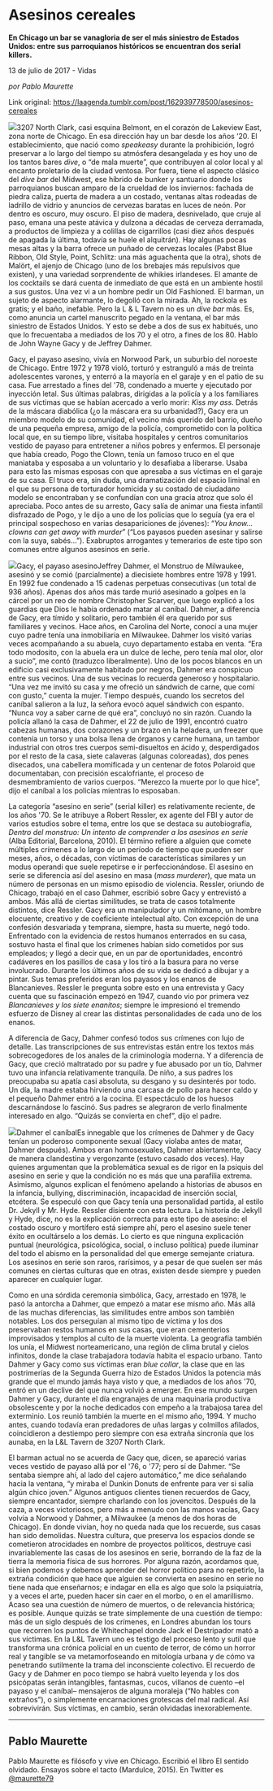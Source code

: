 # Asesinos cereales

**En Chicago un bar se vanagloria de ser el más siniestro de Estados Unidos: entre sus parroquianos históricos se encuentran dos serial killers.**

13 de julio de 2017 - Vidas

_por Pablo Maurette_

Link original: https://laagenda.tumblr.com/post/162939778500/asesinos-cereales

![](https://64.media.tumblr.com/c7c480e12309610eb21bcadf03e881c7/tumblr_inline_pk0l6fNEAZ1t6q87u_500.jpg)3207 North Clark, casi esquina Belmont, en el corazón de Lakeview East, zona norte de Chicago. En esa dirección hay un bar desde los años ‘20. El establecimiento, que nació como *speakeasy* durante la prohibición, logró preservar a lo largo del tiempo su atmósfera desangelada y es hoy uno de los tantos bares *dive*, o “de mala muerte”, que contribuyen al color local y al encanto proletario de la ciudad ventosa. Por fuera, tiene el aspecto clásico del *dive bar* del Midwest, ese híbrido de bunker y santuario donde los parroquianos buscan amparo de la crueldad de los inviernos: fachada de piedra caliza, puerta de madera a un costado, ventanas altas rodeadas de ladrillo de vidrio y anuncios de cervezas baratas en luces de neón. Por dentro es oscuro, muy oscuro. El piso de madera, desnivelado, que cruje al paso, emana una peste atávica y dulzona a décadas de cerveza derramada, a productos de limpieza y a colillas de cigarrillos (casi diez años después de apagada la última, todavía se huele el alquitrán). Hay algunas pocas mesas altas y la barra ofrece un puñado de cervezas locales (Pabst Blue Ribbon, Old Style, Point, Schlitz: una más aguachenta que la otra), shots de Malört, el ajenjo de Chicago (uno de los brebajes más repulsivos que existen), y una variedad sorprendente de whikies irlandeses. El amante de los cocktails se dará cuenta de inmediato de que está en un ambiente hostil a sus gustos. Una vez vi a un hombre pedir un Old Fashioned. El barman, un sujeto de aspecto alarmante, lo degolló con la mirada. Ah, la rockola es gratis; y el baño, inefable. Pero la L & L Tavern no es un *dive bar* más. Es, como anuncia un cartel manuscrito pegado en la ventana, el bar más siniestro de Estados Unidos. Y esto se debe a dos de sus ex habitués, uno que lo frecuentaba a mediados de los 70 y el otro, a fines de los 80. Hablo de John Wayne Gacy y de Jeffrey Dahmer. 


Gacy, el payaso asesino, vivía en Norwood Park, un suburbio del noroeste de Chicago. Entre 1972 y 1978 violó, torturó y estranguló a más de treinta adolescentes varones, y enterró a la mayoría en el garaje y en el patio de su casa. Fue arrestado a fines del '78, condenado a muerte y ejecutado por inyección letal. Sus últimas palabras, dirigidas a la policía y a los familiares de sus víctimas que se habían acercado a verlo morir: *Kiss my ass*. Detrás de la máscara diabólica (¿o la máscara era su urbanidad?), Gacy era un miembro modelo de su comunidad, el vecino más querido del barrio, dueño de una pequeña empresa, amigo de la policía, comprometido con la política local que, en su tiempo libre, visitaba hospitales y centros comunitarios vestido de payaso para entretener a niños pobres y enfermos. El personaje que había creado, Pogo the Clown, tenía un famoso truco en el que maniataba y esposaba a un voluntario y lo desafiaba a liberarse. Usaba para esto las mismas esposas con que apresaba a sus víctimas en el garaje de su casa. El truco era, sin duda, una dramatización del espacio liminal en el que su persona de torturador homicida y su costado de ciudadano modelo se encontraban y se confundían con una gracia atroz que solo él apreciaba. Poco antes de su arresto, Gacy salía de animar una fiesta infantil disfrazado de Pogo, y le dijo a uno de los policías que lo seguía (ya era el principal sospechoso en varias desapariciones de jóvenes): “*You know… clowns can get away with murder*” (“Los payasos pueden asesinar y salirse con la suya, sabés…”). Exabruptos arrogantes y temerarios de este tipo son comunes entre algunos asesinos en serie.


![](https://64.media.tumblr.com/73a2fe4344b58b74a899f3288763c235/tumblr_inline_pk0l6gnnLu1t6q87u_500.jpg)Gacy, el payaso asesinoJeffrey Dahmer, el Monstruo de Milwaukee, asesinó y se comió (parcialmente) a diecisiete hombres entre 1978 y 1991. En 1992 fue condenado a 15 cadenas perpetuas consecutivas (un total de 936 años). Apenas dos años más tarde murió asesinado a golpes en la cárcel por un reo de nombre Christopher Scarver, que luego explicó a los guardias que Dios le había ordenado matar al caníbal. Dahmer, a diferencia de Gacy, era tímido y solitario, pero también él era querido por sus familiares y vecinos. Hace años, en Carolina del Norte, conocí a una mujer cuyo padre tenía una inmobiliaria en Milwaukee. Dahmer los visitó varias veces acompañando a su abuela, cuyo departamento estaba en venta. “Era todo modosito, con la abuela era un dulce de leche, pero tenía mal olor, olor a sucio”, me contó (traduzco liberalmente). Uno de los pocos blancos en un edificio casi exclusivamente habitado por negros, Dahmer era conspicuo entre sus vecinos. Una de sus vecinas lo recuerda generoso y hospitalario. “Una vez me invitó su casa y me ofreció un sándwich de carne, que comí con gusto,” cuenta la mujer. Tiempo después, cuando los secretos del caníbal salieron a la luz, la señora evocó aquel sándwich con espanto. “Nunca voy a saber carne de qué era”, concluyó no sin razón. Cuando la policía allanó la casa de Dahmer, el 22 de julio de 1991, encontró cuatro cabezas humanas, dos corazones y un brazo en la heladera, un freezer que contenía un torso y una bolsa llena de órganos y carne humana, un tambor industrial con otros tres cuerpos semi-disueltos en ácido y, desperdigados por el resto de la casa, siete calaveras (algunas coloreadas), dos penes disecados, una cabellera momificada y un centenar de fotos Polaroid que documentaban, con precisión escalofriante, el proceso de desmembramiento de varios cuerpos. “Merezco la muerte por lo que hice”, dijo el caníbal a los policías mientras lo esposaban.


La categoría “asesino en serie” (serial killer) es relativamente reciente, de los años '70. Se le atribuye a Robert Ressler, ex agente del FBI y autor de varios estudios sobre el tema, entre los que se destaca su autobiografía, *Dentro del monstruo: Un intento de comprender a los asesinos en serie* (Alba Editorial, Barcelona, 2010). El término refiere a alguien que comete múltiples crímenes a lo largo de un período de tiempo que pueden ser meses, años, o décadas, con víctimas de características similares y un modus operandi que suele repetirse e ir perfeccionándose. El asesino en serie se diferencia así del asesino en masa (*mass murderer*), que mata un número de personas en un mismo episodio de violencia. Ressler, oriundo de Chicago, trabajó en el caso Dahmer, escribió sobre Gacy y entrevistó a ambos. Más allá de ciertas similitudes, se trata de casos totalmente distintos, dice Ressler. Gacy era un manipulador y un mitómano, un hombre elocuente, creativo y de coeficiente intelectual alto. Con excepción de una confesión desvariada y temprana, siempre, hasta su muerte, negó todo. Enfrentado con la evidencia de restos humanos enterrados en su casa, sostuvo hasta el final que los crímenes habían sido cometidos por sus empleados; y llegó a decir que, en un par de oportunidades, encontró cadáveres en los pasillos de casa y los tiró a la basura para no verse involucrado. Durante los últimos años de su vida se dedicó a dibujar y a pintar. Sus temas preferidos eran los payasos y los enanos de Blancanieves. Ressler le pregunta sobre esto en una entrevista y Gacy cuenta que su fascinación empezó en 1947, cuando vio por primera vez *Blancanieves y los siete enanitos*; siempre le impresionó el tremendo esfuerzo de Disney al crear las distintas personalidades de cada uno de los enanos.


A diferencia de Gacy, Dahmer confesó todos sus crímenes con lujo de detalle. Las transcripciones de sus entrevistas están entre los textos más sobrecogedores de los anales de la criminología moderna. Y a diferencia de Gacy, que creció maltratado por su padre y fue abusado por un tío, Dahmer tuvo una infancia relativamente tranquila. De niño, a sus padres los preocupaba su apatía casi absoluta, su desgano y su desinterés por todo. Un día, la madre estaba hirviendo una carcasa de pollo para hacer caldo y el pequeño Dahmer entró a la cocina. El espectáculo de los huesos descarnándose lo fascinó. Sus padres se alegraron de verlo finalmente interesado en algo. “Quizás se convierta en chef”, dijo el padre. 


![](https://64.media.tumblr.com/41ac54842ff38d4a1d6dc18e4b734b18/tumblr_inline_pk0l6gjKtJ1t6q87u_500.jpg)Dahmer el caníbalEs innegable que los crímenes de Dahmer y de Gacy tenían un poderoso componente sexual (Gacy violaba antes de matar, Dahmer después). Ambos eran homosexuales, Dahmer abiertamente, Gacy de manera clandestina y vergonzante (estuvo casado dos veces). Hay quienes argumentan que la problemática sexual es de rigor en la psiquis del asesino en serie y que la condición no es más que una parafilia extrema. Asimismo, algunos explican el fenómeno apelando a historias de abusos en la infancia, bullying, discriminación, incapacidad de inserción social, etcétera. Se especuló con que Gacy tenía una personalidad partida, al estilo Dr. Jekyll y Mr. Hyde. Ressler disiente con esta lectura. La historia de Jekyll y Hyde, dice, no es la explicación correcta para este tipo de asesino: el costado oscuro y mortífero está siempre ahí, pero el asesino suele tener éxito en ocultárselo a los demás. Lo cierto es que ninguna explicación puntual (neurológica, psicológica, social, o incluso política) puede iluminar del todo el abismo en la personalidad del que emerge semejante criatura. Los asesinos en serie son raros, rarísimos, y a pesar de que suelen ser más comunes en ciertas culturas que en otras, existen desde siempre y pueden aparecer en cualquier lugar. 


Como en una sórdida ceremonia simbólica, Gacy, arrestado en 1978, le pasó la antorcha a Dahmer, que empezó a matar ese mismo año. Más allá de las muchas diferencias, las similitudes entre ambos son también notables. Los dos perseguían al mismo tipo de víctima y los dos preservaban restos humanos en sus casas, que eran cementerios improvisados y templos al culto de la muerte violenta. La geografía también los unía, el Midwest norteamericano, una región de clima brutal y cielos infinitos, donde la clase trabajadora todavía habita el espacio urbano. Tanto Dahmer y Gacy como sus víctimas eran *blue collar*, la clase que en las postrimerías de la Segunda Guerra hizo de Estados Unidos la potencia más grande que el mundo jamás haya visto y que, a mediados de los años '70, entró en un declive del que nunca volvió a emerger. En ese mundo surgen Dahmer y Gacy, durante el día engranajes de una maquinaria productiva obsolescente y por la noche dedicados con empeño a la trabajosa tarea del exterminio. Los reunió también la muerte en el mismo año, 1994. Y mucho antes, cuando todavía eran predadores de uñas largas y colmillos afilados, coincidieron a destiempo pero siempre con esa extraña sincronía que los aunaba, en la L&L Tavern de 3207 North Clark. 


El barman actual no se acuerda de Gacy que, dicen, se apareció varias veces vestido de payaso allá por el '76, o '77; pero sí de Dahmer. “Se sentaba siempre ahí, al lado del cajero automático,” me dice señalando hacia la ventana, “y miraba el Dunkin Donuts de enfrente para ver si salía algún chico joven.” Algunos antiguos clientes tienen recuerdos de Gacy, siempre encantador, siempre charlando con los jovencitos. Después de la caza, a veces victoriosos, pero más a menudo con las manos vacías, Gacy volvía a Norwood y Dahmer, a Milwaukee (a menos de dos horas de Chicago). En donde vivían, hoy no queda nada que los recuerde, sus casas han sido demolidas. Nuestra cultura, que preserva los espacios donde se cometieron atrocidades en nombre de proyectos políticos, destruye casi invariablemente las casas de los asesinos en serie, borrando de la faz de la tierra la memoria física de sus horrores. Por alguna razón, acordamos que, si bien podemos y debemos aprender del horror político para no repetirlo, la extraña condición que hace que alguien se convierta en asesino en serie no tiene nada que enseñarnos; e indagar en ella es algo que solo la psiquiatría, y a veces el arte, pueden hacer sin caer en el morbo, o en el amarillismo. Acaso sea una cuestión de número de muertos, o de relevancia histórica; es posible. Aunque quizás se trate simplemente de una cuestión de tiempo: más de un siglo después de los crímenes, en Londres abundan los tours que recorren los puntos de Whitechapel donde Jack el Destripador mató a sus víctimas. En la L&L Tavern uno es testigo del proceso lento y sutil que transforma una crónica policial en un cuento de terror, de cómo un horror real y tangible se va metamorfoseando en mitología urbana y de cómo va penetrando sutilmente la trama del inconsciente colectivo. El recuerdo de Gacy y de Dahmer en poco tiempo se habrá vuelto leyenda y los dos psicópatas serán intangibles, fantasmas, cucos, villanos de cuento –el payaso y el caníbal– mensajeros de alguna moraleja (“No hables con extraños”), o simplemente encarnaciones grotescas del mal radical. Así sobrevivirán. Sus víctimas, en cambio, serán olvidadas inexorablemente. 




---

Pablo Maurette
--------------

Pablo Maurette es filósofo y vive en Chicago. Escribió el libro El sentido olvidado. Ensayos sobre el tacto (Mardulce, 2015). En Twitter es [@maurette79](https://twitter.com/maurette79) 

